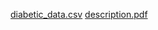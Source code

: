 [diabetic_data.csv](https://github.com/NickolasB98/TOM_Thesis/files/14067506/diabetic_data.csv)
[description.pdf](https://github.com/NickolasB98/TOM_Thesis/files/14067503/description.pdf)
